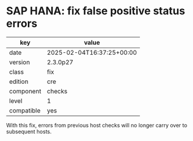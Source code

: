 [//]: # (werk v2)
# SAP HANA: fix false positive status errors

key        | value
---------- | ---
date       | 2025-02-04T16:37:25+00:00
version    | 2.3.0p27
class      | fix
edition    | cre
component  | checks
level      | 1
compatible | yes

With this fix, errors from previous host checks will no longer carry over to subsequent hosts.
